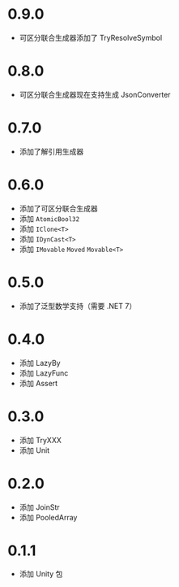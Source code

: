 # 0.9.0
  - 可区分联合生成器添加了 TryResolveSymbol

# 0.8.0
  - 可区分联合生成器现在支持生成 JsonConverter

# 0.7.0
  - 添加了解引用生成器

# 0.6.0
  - 添加了可区分联合生成器
  - 添加 `AtomicBool32`
  - 添加 `IClone<T>`
  - 添加 `IDynCast<T>`
  - 添加 `IMovable` `Moved` `Movable<T>`

# 0.5.0
  - 添加了泛型数学支持（需要 .NET 7）

# 0.4.0
  - 添加 LazyBy
  - 添加 LazyFunc
  - 添加 Assert

# 0.3.0
  - 添加 TryXXX
  - 添加 Unit

# 0.2.0
  - 添加 JoinStr
  - 添加 PooledArray

# 0.1.1
  - 添加 Unity 包
